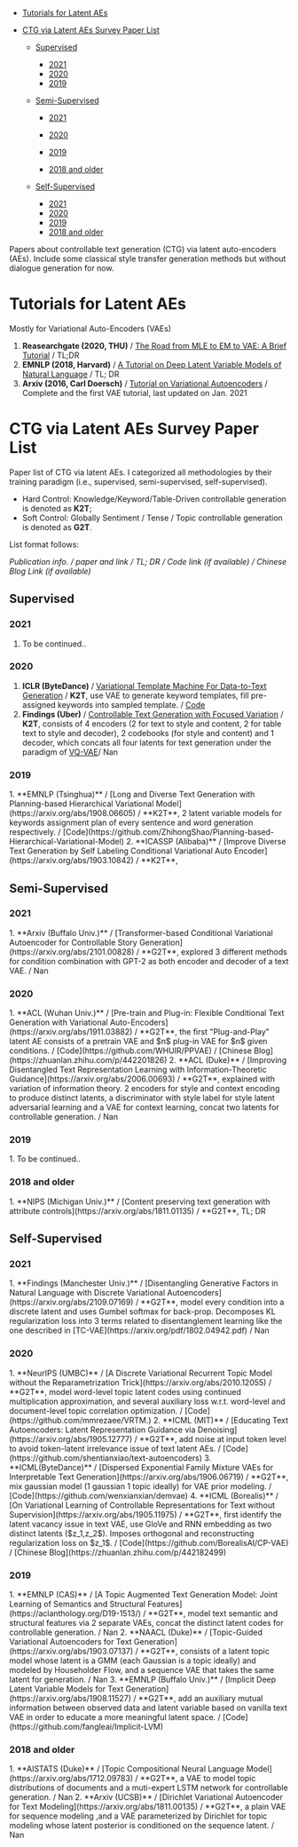 * [Tutorials for Latent AEs](#tutorials4latentAEs)

* [CTG via Latent AEs Survey Paper List](#ctgvialatentaes)

  - [Supervised](#supervised)
    - [2021](#2021-1)
    - [2020](#2020-1)
    - [2019](#2019-1)
    
  - [Semi-Supervised](#semi-supervised)
  
    - [2021](#2021-2)
  
    - [2020](#2020-2)
  
    - [2019](#2019-2)
    - [2018 and older](#2018-2)
  
  - [Self-Supervised](#self-supervised)
  
    - [2021](#2021-3)
    - [2020](#2020-3)
    - [2019](#2019-3)
    - [2018 and older](#2018-3)

Papers about controllable text generation (CTG) via latent auto-encoders (AEs). Include some classical style transfer generation methods but without dialogue generation for now.

<h1 id="tutorials4latentAEs">Tutorials for Latent AEs</h1>
Mostly for Variational Auto-Encoders (VAEs)

1. **Reasearchgate (2020, THU)** / [The Road from MLE to EM to VAE: A Brief Tutorial](https://www.researchgate.net/publication/342347643_The_Road_from_MLE_to_EM_to_VAE_A_Brief_Tutorial) / TL;DR
2. **EMNLP (2018, Harvard)** / [A Tutorial on Deep Latent Variable Models of Natural Language](https://arxiv.org/abs/1812.06834) / TL; DR
3. **Arxiv (2016, Carl Doersch)** / [Tutorial on Variational Autoencoders](https://arxiv.org/abs/1606.05908) / Complete and the first VAE tutorial, last updated on Jan. 2021

<h1 id="ctgvialatentaes">CTG via Latent AEs Survey Paper List</h1>
Paper list of CTG via latent AEs. I categorized all methodologies by their training paradigm (i.e., supervised, semi-supervised, self-supervised).  

- Hard Control: Knowledge/Keyword/Table-Driven controllable generation is denoted as **K2T**;
- Soft Control: Globally Sentiment / Tense / Topic controllable generation is denoted as **G2T**.

List format follows: 

 *Publication info. / paper and link / TL; DR / Code link (if available) / Chinese Blog Link (if available)* 

<h2 id="supervised">Supervised</h2>

### 2021

1. To be continued.. 

### 2020

1. **ICLR (ByteDance)** / [Variational Template Machine For Data-to-Text Generation](https://arxiv.org/abs/2002.01127) / **K2T**, use VAE to generate keyword templates, fill pre-assigned keywords into sampled template. / [Code](https://github.com/ReneeYe/VariationalTemplateMachine)
2. **Findings (Uber)** / [Controllable Text Generation with Focused Variation](https://arxiv.org/abs/2009.12046) / **K2T**,  consists of 4 encoders (2 for text to style and content, 2 for table text to style and decoder), 2 codebooks (for style and content) and 1 decoder, which concats all four latents for text generation under the paradigm of [VQ-VAE](https://arxiv.org/abs/1711.00937)/ Nan

<h3 id="2019-1">2019</h3>
1. **EMNLP (Tsinghua)** / [Long and Diverse Text Generation with Planning-based Hierarchical Variational Model](https://arxiv.org/abs/1908.06605) / **K2T**, 2 latent variable models for keywords assignment plan of every sentence and word generation respectively. / [Code](https://github.com/ZhihongShao/Planning-based-Hierarchical-Variational-Model)
2. **ICASSP (Alibaba)** / [Improve Diverse Text Generation by Self Labeling Conditional Variational Auto Encoder](https://arxiv.org/abs/1903.10842) / **K2T**, 

<h2 id="semi-supervised">Semi-Supervised</h2>
<h3 id="2021-2">2021</h3>
1. **Arxiv (Buffalo Univ.)** / [Transformer-based Conditional Variational Autoencoder for Controllable Story Generation](https://arxiv.org/abs/2101.00828) / **G2T**, explored 3 different methods for condition combination with GPT-2 as both encoder and decoder of a text VAE. / Nan

<h3 id="2020-2">2020</h3>
1. **ACL (Wuhan Univ.)** / [Pre-train and Plug-in: Flexible Conditional Text Generation with Variational Auto-Encoders](https://arxiv.org/abs/1911.03882) / **G2T**, the first "Plug-and-Play" latent AE consists of a pretrain VAE and $n$ plug-in VAE for $n$ given conditions. / [Code](https://github.com/WHUIR/PPVAE) / [Chinese Blog](https://zhuanlan.zhihu.com/p/442201826)
2. **ACL (Duke)** / [Improving Disentangled Text Representation Learning with Information-Theoretic Guidance](https://arxiv.org/abs/2006.00693) / **G2T**, explained with variation of information theory. 2 encoders for style and context encoding to produce distinct latents, a discriminator with style label for style latent adversarial learning and a VAE for context learning, concat two latents for controllable generation. / Nan

<h3 id="2019-2">2019</h3>
1. To be continued..

<h3 id="2018-2">2018 and older</h3>
1. **NIPS (Michigan Univ.)** / [Content preserving text generation with attribute controls](https://arxiv.org/abs/1811.01135) / **G2T**, TL; DR

<h2 id="self-supervised">Self-Supervised</h2>
<h3 id="2021-3">2021</h3>
1. **Findings (Manchester Univ.)** / [Disentangling Generative Factors in Natural Language with Discrete Variational Autoencoders](https://arxiv.org/abs/2109.07169) / **G2T**, model every condition into a discrete latent and uses Gumbel softmax for back-prop. Decomposes KL regularization loss into 3 terms related to disentanglement learning like the one described in [TC-VAE](https://arxiv.org/pdf/1802.04942.pdf)  / Nan

<h3 id="2020-3">2020</h3>
1. **NeurIPS (UMBC)** / [A Discrete Variational Recurrent Topic Model without the Reparametrization Trick](https://arxiv.org/abs/2010.12055) / **G2T**, model word-level topic latent codes using continued multiplication approximation, and several auxiliary loss w.r.t. word-level and document-level topic correlation optimization.  / [Code](https://github.com/mmrezaee/VRTM.)
2. **ICML (MIT)** / [Educating Text Autoencoders: Latent Representation Guidance via Denoising](https://arxiv.org/abs/1905.12777) / **G2T**, add noise at input token level to avoid token-latent irrelevance issue of text latent AEs. / [Code](https://github.com/shentianxiao/text-autoencoders)
3. **ICML(ByteDance)** / [Dispersed Exponential Family Mixture VAEs for Interpretable Text Generation](https://arxiv.org/abs/1906.06719) / **G2T**, mix gaussian model (1 gaussian 1 topic ideally) for VAE prior modeling. / [Code](https://github.com/wenxianxian/demvae)
4. **ICML (Borealis)** / [On Variational Learning of Controllable Representations for Text without Supervision](https://arxiv.org/abs/1905.11975) / **G2T**, first identify the latent vacancy issue in text VAE, use GloVe and RNN embedding as two distinct latents ($z_1,z_2$). Imposes orthogonal and reconstructing regularization loss on $z_1$. / [Code](https://github.com/BorealisAI/CP-VAE) / [Chinese Blog](https://zhuanlan.zhihu.com/p/442182499)

<h3 id="2019-3">2019</h3>
1. **EMNLP (CAS)** / [A Topic Augmented Text Generation Model: Joint Learning of Semantics and Structural Features](https://aclanthology.org/D19-1513/) / **G2T**, model text semantic and structural features via 2 separate VAEs, concat the distinct latent codes for controllable generation. / Nan
2. **NAACL (Duke)** / [Topic-Guided Variational Autoencoders for Text Generation](https://arxiv.org/abs/1903.07137) / **G2T**, consists of a latent topic model whose latent is a GMM (each Gaussian is a topic ideally) and modeled by Householder Flow, and a sequence VAE that takes the same latent for generation.  / Nan
3. **EMNLP (Buffalo Univ.)** / [Implicit Deep Latent Variable Models for Text Generation](https://arxiv.org/abs/1908.11527) / **G2T**, add an auxiliary mutual information between observed data and latent variable based on vanilla text VAE in order to educate a more meaningful latent space. / [Code](https://github.com/fangleai/Implicit-LVM)

<h3 id="2018-3">2018 and older</h3>
1. **AISTATS (Duke)** / [Topic Compositional Neural Language Model](https://arxiv.org/abs/1712.09783) / **G2T**, a VAE to model topic distributions of documents and a muti-expert LSTM network for controllable generation. / Nan
2. **Arxiv (UCSB)** / [Dirichlet Variational Autoencoder for Text Modeling](https://arxiv.org/abs/1811.00135) / **G2T**, a plain VAE for sequence modeling ,and a VAE parameterized by Dirichlet for topic modeling whose latent posterior is conditioned on the sequence latent. / Nan